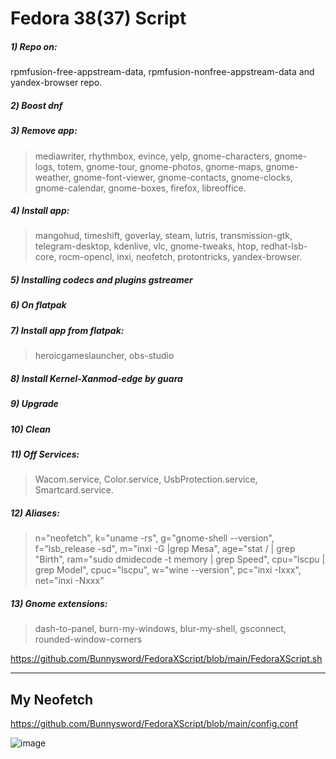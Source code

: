 # Fedora 38(37) Script
##### 1) Repo on:
rpmfusion-free-appstream-data, rpmfusion-nonfree-appstream-data and yandex-browser repo.
##### 2️) Boost dnf
##### 3) Remove app:
> mediawriter, rhythmbox, evince, yelp, gnome-characters, gnome-logs, totem, gnome-tour, gnome-photos, gnome-maps, gnome-weather, gnome-font-viewer, gnome-contacts, gnome-clocks, gnome-calendar, gnome-boxes, firefox, libreoffice.
##### 4) Install app:
> mangohud, timeshift, goverlay, steam, lutris, transmission-gtk, telegram-desktop, kdenlive, vlc, gnome-tweaks, htop, redhat-lsb-core, rocm-opencl, inxi, neofetch, protontricks, yandex-browser.
##### 5) Installing codecs and plugins gstreamer
##### 6) On flatpak
##### 7) Install app from flatpak:
> heroicgameslauncher, obs-studio
##### 8) Install Kernel-Xanmod-edge by guara
##### 9) Upgrade
##### 10) Clean
##### 11) Off Services:
> Wacom.service, Color.service, UsbProtection.service, Smartcard.service.
##### 12) Aliases:
> n="neofetch", k="uname -rs", g="gnome-shell --version", f="lsb_release -sd", m="inxi -G |grep Mesa", age="stat / | grep "Birth", ram="sudo dmidecode -t memory | grep Speed", cpu="lscpu | grep Model", cpuc="lscpu", w="wine --version", pc="inxi -Ixxx", net="inxi -Nxxx"
##### 13) Gnome extensions:
> dash-to-panel, burn-my-windows, blur-my-shell, gsconnect, rounded-window-corners

https://github.com/Bunnysword/FedoraXScript/blob/main/FedoraXScript.sh

____
## My Neofetch
https://github.com/Bunnysword/FedoraXScript/blob/main/config.conf

![image](https://github.com/Bunnysword/FedoraXScript/assets/129748119/31fc882e-a58f-46f0-b54e-2c1a1983d5c6)
